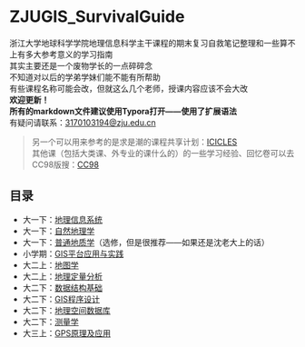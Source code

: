 # ZJUGIS_SurvivalGuide  
浙江大学地球科学学院地理信息科学主干课程的期末复习自救笔记整理和一些算不上有多大参考意义的学习指南  
其实主要还是一个废物学长的一点碎碎念  
不知道对以后的学弟学妹们能不能有所帮助  
有些课程名称可能会改，但就这么几个老师，授课内容应该不会大改  
**欢迎更新！**  
**所有的markdown文件建议使用Typora打开——使用了扩展语法**    
有疑问请联系：3170103194@zju.edu.cn  
> 另一个可以用来参考的是求是潮的课程共享计划：[ICICLES](https://github.com/QSCTech/zju-icicles)  
> 其他课（包括大类课、外专业的课什么的）的一些学习经验、回忆卷可以去CC98版搜：[CC98](https://www.cc98.org)  
  
## 目录
- 大一下：[地理信息系统](https://github.com/yorktownting/ZJUGIS_SurvivalGuide/tree/master/%E5%9C%B0%E7%90%86%E4%BF%A1%E6%81%AF%E7%B3%BB%E7%BB%9F)  
- 大一下：[自然地理学](https://github.com/yorktownting/ZJUGIS_SurvivalGuide/tree/master/%E8%87%AA%E7%84%B6%E5%9C%B0%E7%90%86%E5%AD%A6)  
- 大一下：[普通地质学](https://github.com/yorktownting/ZJUGIS_SurvivalGuide/tree/master/%E6%99%AE%E9%80%9A%E5%9C%B0%E8%B4%A8%E5%AD%A6)（选修，但是很推荐——如果还是沈老大上的话）  
- 小学期：[GIS平台应用与实践](https://github.com/yorktownting/ZJUGIS_SurvivalGuide/tree/master/GIS%E5%B9%B3%E5%8F%B0%E5%BA%94%E7%94%A8%E4%B8%8E%E5%AE%9E%E8%B7%B5)  
- 大二上：[地图学](https://github.com/yorktownting/ZJUGIS_SurvivalGuide/blob/master/%E5%9C%B0%E5%9B%BE%E5%AD%A6/README.md)  
- 大二上：[地理定量分析](https://github.com/yorktownting/ZJUGIS_SurvivalGuide/tree/master/%E5%9C%B0%E7%90%86%E5%AE%9A%E9%87%8F%E5%88%86%E6%9E%90)  
- 大二下：[数据结构基础](https://github.com/yorktownting/ZJUGIS_SurvivalGuide/tree/master/%E6%95%B0%E6%8D%AE%E7%BB%93%E6%9E%84%E5%9F%BA%E7%A1%80)  
- 大二下：[GIS程序设计](https://github.com/yorktownting/ZJUGIS_SurvivalGuide/tree/master/GIS%E7%A8%8B%E5%BA%8F%E8%AE%BE%E8%AE%A1)  
- 大二下：[地理空间数据库](https://github.com/yorktownting/ZJUGIS_SurvivalGuide/tree/master/%E5%9C%B0%E7%90%86%E7%A9%BA%E9%97%B4%E6%95%B0%E6%8D%AE%E5%BA%93)  
- 大二下：[测量学](https://github.com/yorktownting/ZJUGIS_SurvivalGuide/tree/master/%E6%B5%8B%E9%87%8F%E5%AD%A6)  
- 大三上：[GPS原理及应用](https://github.com/yorktownting/ZJUGIS_SurvivalGuide/tree/master/GPS%E5%8E%9F%E7%90%86%E4%B8%8E%E5%BA%94%E7%94%A8)

